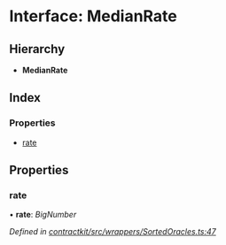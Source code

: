 # Interface: MedianRate

## Hierarchy

* **MedianRate**

## Index

### Properties

* [rate](_wrappers_sortedoracles_.medianrate.md#rate)

## Properties

###  rate

• **rate**: *BigNumber*

*Defined in [contractkit/src/wrappers/SortedOracles.ts:47](https://github.com/celo-org/celo-monorepo/blob/master/packages/contractkit/src/wrappers/SortedOracles.ts#L47)*

